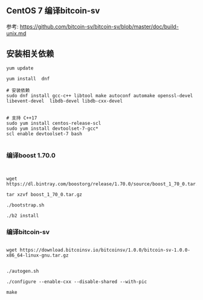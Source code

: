 ## CentOS 7 编译bitcoin-sv

参考: https://github.com/bitcoin-sv/bitcoin-sv/blob/master/doc/build-unix.md



## 安装相关依赖

```
yum update

yum install  dnf

# 安装依赖
sudo dnf install gcc-c++ libtool make autoconf automake openssl-devel libevent-devel  libdb-devel libdb-cxx-devel


# 支持 C++17
sudo yum install centos-release-scl
sudo yum install devtoolset-7-gcc*
scl enable devtoolset-7 bash


```



### 编译boost 1.70.0

```


wget https://dl.bintray.com/boostorg/release/1.70.0/source/boost_1_70_0.tar.gz

tar xzvf boost_1_70_0.tar.gz

./bootstrap.sh

./b2 install

```



### 编译bitcoin-sv

```

wget https://download.bitcoinsv.io/bitcoinsv/1.0.0/bitcoin-sv-1.0.0-x86_64-linux-gnu.tar.gz


./autogen.sh

./configure --enable-cxx --disable-shared --with-pic

make
```

